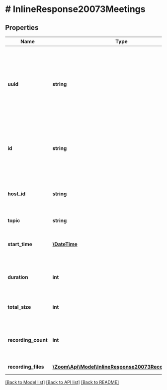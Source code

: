 # # InlineResponse20073Meetings

## Properties

Name | Type | Description | Notes
------------ | ------------- | ------------- | -------------
**uuid** | **string** | Universally Unique Identifier of a meeting instance. Each meeting instance will have its own meeting UUID. | [optional] 
**id** | **string** | Meeting ID - Unique Identifier for a meeting, also known as Meeting Number. | [optional] 
**host_id** | **string** | User ID of the user who is set as the host of the meeting. | [optional] 
**topic** | **string** | Meeting topic. | [optional] 
**start_time** | [**\DateTime**](\DateTime.md) | The date and time at which the meeting started. | [optional] 
**duration** | **int** | The scheduled duration of the meeting. | [optional] 
**total_size** | **int** | The total size of the meeting in bytes. | [optional] 
**recording_count** | **int** | The total number of recordings retrieved from the account. | [optional] 
**recording_files** | [**\Zoom\Api\Model\InlineResponse20073RecordingFiles[]**](InlineResponse20073RecordingFiles.md) | Recording files object | [optional] 

[[Back to Model list]](../../README.md#documentation-for-models) [[Back to API list]](../../README.md#documentation-for-api-endpoints) [[Back to README]](../../README.md)



